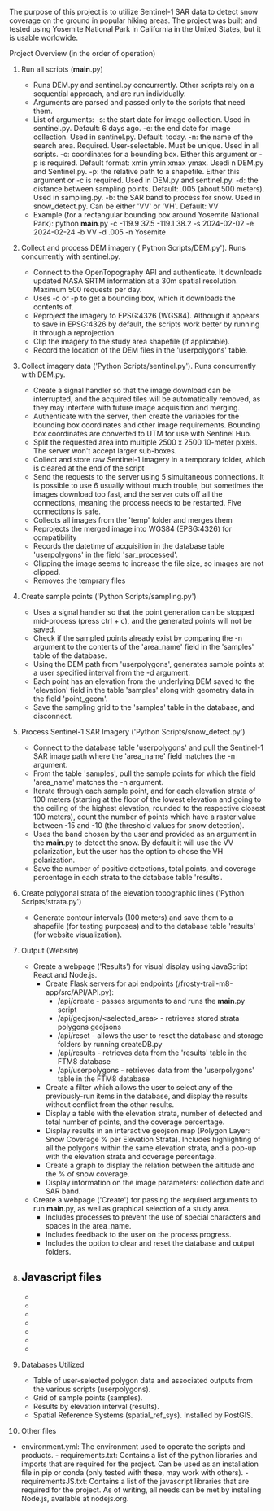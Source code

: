 The purpose of this project is to utilize Sentinel-1 SAR data to detect snow coverage on the ground in popular hiking areas.
The project was built and tested using Yosemite National Park in California in the United States, but it is usable worldwide.
 
Project Overview (in the order of operation)
1. Run all scripts (__main__.py)
   - Runs DEM.py and sentinel.py concurrently. Other scripts rely on a sequential approach, and are run individually. 
   - Arguments are parsed and passed only to the scripts that need them. 
   - List of arguments: 
      -s: the start date for image collection. Used in sentinel.py. Default: 6 days ago.
      -e: the end date for image collection. Used in sentinel.py. Default: today.
      -n: the name of the search area. Required. User-selectable. Must be unique. Used in all scripts.
      -c: coordinates for a bounding box. Either this argument or -p is required. Default format: xmin ymin xmax ymax. Usedi n DEM.py and Sentinel.py.
      -p: the relative path to a shapefile. Either this argument or -c is required. Used in DEM.py and sentinel.py.
      -d: the distance between sampling points. Default: .005 (about 500 meters). Used in sampling.py.
      -b: the SAR band to process for snow. Used in snow_detect.py. Can be either 'VV' or 'VH'. Default: VV
   - Example (for a rectangular bounding box around Yosemite National Park):
         python __main__.py -c -119.9 37.5 -119.1 38.2 -s 2024-02-02 -e 2024-02-24 -b VV -d .005 -n Yosemite 
2. Collect and process DEM imagery ('Python Scripts/DEM.py'). Runs concurrently with sentinel.py.
   - Connect to the OpenTopography API and authenticate. It downloads updated NASA SRTM information at a 30m spatial resolution. Maximum 500 requests per day.
   - Uses -c or -p to get a bounding box, which it downloads the contents of.
   - Reproject the imagery to EPSG:4326 (WGS84). Although it appears to save in EPSG:4326 by default, the scripts work better by running it through a reprojection.
   - Clip the imagery to the study area shapefile (if applicable).
   - Record the location of the DEM files in the 'userpolygons' table.
3. Collect imagery data ('Python Scripts/sentinel.py'). Runs concurrently with DEM.py.
   - Create a signal handler so that the image download can be interrupted, and the acquired tiles will be automatically removed, as they may interfere with future image acquisition and merging.
   - Authenticate with the server, then create the variables for the bounding box coordinates and other image requirements. Bounding box coordinates are converted to UTM for use with Sentinel Hub.
   - Split the requested area into multiple 2500 x 2500 10-meter pixels. The server won't accept larger sub-boxes.
   - Collect and store raw Sentinel-1 imagery in a temporary folder, which is cleared at the end of the script
   - Send the requests to the server using 5 simultaneous connections. It is possible to use 6 usually without much trouble, but sometimes the images download too fast, and the server cuts off all the connections, meaning the process needs to be restarted. Five connections is safe.
   - Collects all images from the 'temp' folder and merges them
   - Reprojects the merged image into WGS84 (EPSG:4326) for compatibility
   - Records the datetime of acquisition in the database table 'userpolygons' in the field 'sar_processed'.
   - Clipping the image seems to increase the file size, so images are not clipped.
   - Removes the temprary files
4. Create sample points ('Python Scripts/sampling.py')
   - Uses a signal handler so that the point generation can be stopped mid-process (press ctrl + c), and the generated points will not be saved.
   - Check if the sampled points already exist by comparing the -n argument to the contents of the 'area_name' field in the 'samples' table of the database.
   - Using the DEM path from 'userpolygons', generates sample points at a user specified interval from the -d argument. 
   - Each point has an elevation from the underlying DEM saved to the 'elevation' field in the table 'samples' along with geometry data in the field 'point_geom'.
   - Save the sampling grid to the 'samples' table in the database, and disconnect.
5. Process Sentinel-1 SAR Imagery ('Python Scripts/snow_detect.py')
   - Connect to the database table 'userpolygons' and pull the Sentinel-1 SAR image path where the 'area_name' field matches the -n argument.
   - From the table 'samples', pull the sample points for which the field 'area_name' matches the -n argument.
   - Iterate through each sample point, and for each elevation strata of 100 meters (starting at the floor of the lowest elevation and going to the ceiling of the highest elevation, rounded to the respective closest 100 meters), count the number of points which have a raster value between -15 and -10 (the threshold values for snow detection).
   - Uses the band chosen by the user and provided as an argument in the __main__.py to detect the snow. By default it will use the VV polarization, but the user has the option to chose the VH polarization.
   - Save the number of positive detections, total points, and coverage percentage in each strata to the database table 'results'.
6. Create polygonal strata of the elevation topographic lines ('Python Scripts/strata.py')
   - Generate contour intervals (100 meters) and save them to a shapefile (for testing purposes) and to the database table 'results' (for website visualization).
7. Output (Website)
   - Create a webpage ('Results') for visual display using JavaScript React and Node.js.
     - Create Flask servers for api endpoints (/frosty-trail-m8-app/src/API/API.py):
       -  /api/create - passes arguments to and runs the __main__.py script
       -  /api/geojson/<selected_area> - retrieves stored strata polygons geojsons
       -  /api/reset - allows the user to reset the database and storage folders by running createDB.py
       -  /api/results - retrieves data from the 'results' table in the FTM8 database
       -  /api/userpolygons - retrieves data from the 'userpolygons' table in the FTM8 database
     - Create a filter which allows the user to select any of the previously-run items in the database, and display the results without conflict from the other results.
     - Display a table with the elevation strata, number of detected and total number of points, and the coverage percentage. 
     - Display results in an interactive geojson map (Polygon Layer: Snow Coverage % per Elevation Strata). Includes highlighting of all the polygons within the same elevation strata, and a pop-up with the elevation strata and coverage percentage.
     - Create a graph to display the relation between the altitude and the % of snow coverage.
     - Display information on the image parameters: collection date and SAR band.
   - Create a webpage ('Create') for passing the required arguments to run __main__.py, as well as graphical selection of a study area.
     - Includes processes to prevent the use of special characters and spaces in the area_name. 
     - Includes feedback to the user on the process progress. 
     - Includes the option to clear and reset the database and output folders.
8. Javascript files
   -
   -
   -
   -
   -
   -
   -
   -

9. Databases Utilized
   - Table of user-selected polygon data and associated outputs from the various scripts (userpolygons).
   - Grid of sample points (samples).
   - Results by elevation interval (results).
   - Spatial Reference Systems (spatial_ref_sys). Installed by PostGIS.
10. Other files
   - environment.yml: The environment used to operate the scripts and products.
    - requirements.txt: Contains a list of the python libraries and imports that are required for the project. Can be used as an installation file in pip or conda (only tested with these, may work with others). 
    - requirementsJS.txt: Contains a list of the javascript libraries that are required for the project. As of writing, all needs can be met by installing Node.js, available at nodejs.org. 
